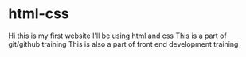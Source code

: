 # html-css
Hi this is my first website
I'll be using html and css
This is a part of git/github training 
This is also a part of front end development training 
